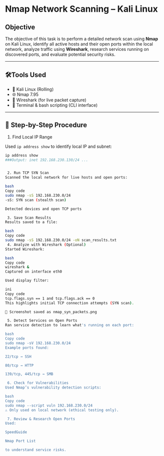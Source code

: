 # Nmap Network Scanning – Kali Linux

## Objective

The objective of this task is to perform a detailed network scan using **Nmap** on Kali Linux, identify all active hosts and their open ports within the local network, analyze traffic using **Wireshark**, research services running on discovered ports, and evaluate potential security risks.

---

## 🛠Tools Used

- 🐧 Kali Linux (Rolling)
- 🌐 Nmap 7.95
- 📡 Wireshark (for live packet capture)
- 📝 Terminal & bash scripting (CLI interface)

---

## 🔢 Step-by-Step Procedure

1. Find Local IP Range

Used `ip address show` to identify local IP and subnet:
```bash
ip address show
###Output: inet 192.168.230.130/24 ...


 2. Run TCP SYN Scan
Scanned the local network for live hosts and open ports:

bash
Copy code
sudo nmap -sS 192.168.230.0/24
-sS: SYN scan (stealth scan)

Detected devices and open TCP ports

 3. Save Scan Results
Results saved to a file:

bash
Copy code
sudo nmap -sS 192.168.230.0/24 -oN scan_results.txt
 4. Analyze with Wireshark (Optional)
Started Wireshark:

bash
Copy code
wireshark &
Captured on interface eth0

Used display filter:

ini
Copy code
tcp.flags.syn == 1 and tcp.flags.ack == 0
This highlights initial TCP connection attempts (SYN scan).

📸 Screenshot saved as nmap_syn_packets.png

 5. Detect Services on Open Ports
Ran service detection to learn what's running on each port:

bash
Copy code
sudo nmap -sV 192.168.230.0/24
Example ports found:

22/tcp → SSH

80/tcp → HTTP

139/tcp, 445/tcp → SMB

 6. Check for Vulnerabilities
Used Nmap’s vulnerability detection scripts:

bash
Copy code
sudo nmap --script vuln 192.168.230.0/24
⚠️ Only used on local network (ethical testing only).

 7. Review & Research Open Ports
Used:

SpeedGuide

Nmap Port List

to understand service risks.
